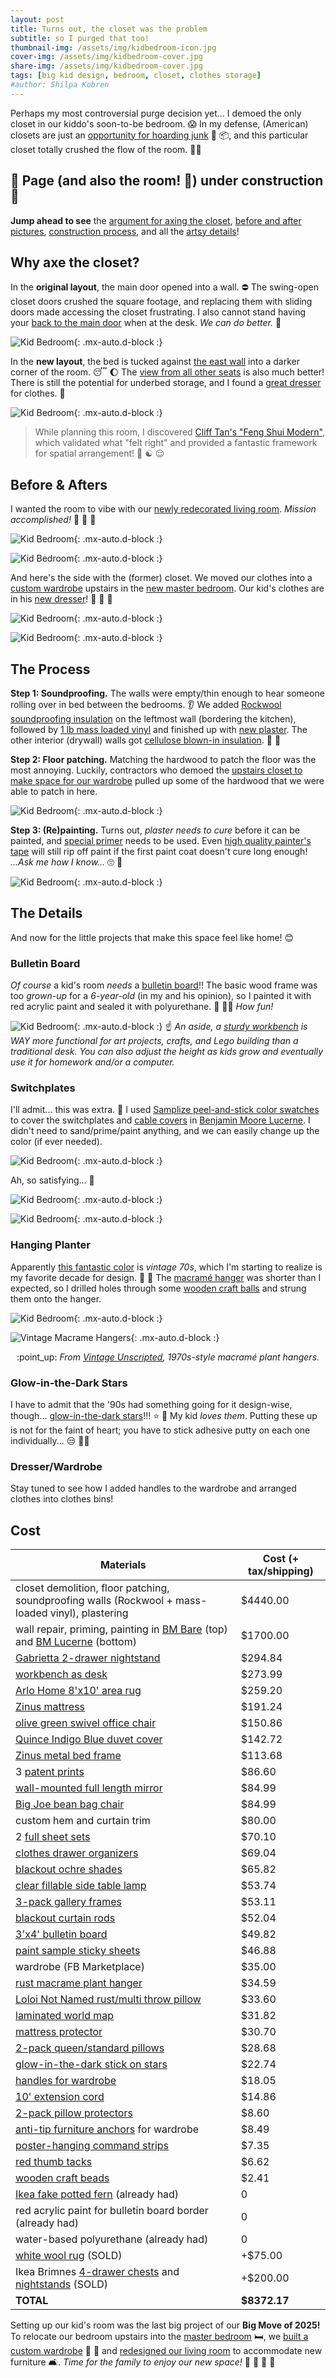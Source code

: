 ```yaml
---
layout: post
title: Turns out, the closet was the problem
subtitle: so I purged that too!
thumbnail-img: /assets/img/kidbedroom-icon.jpg
cover-img: /assets/img/kidbedroom-cover.jpg
share-img: /assets/img/kidbedroom-cover.jpg
tags: [big kid design, bedroom, closet, clothes storage]
#author: Shilpa Kobren
---
```


Perhaps my most controversial purge decision yet... I demoed the only closet in our
kiddo's soon-to-be bedroom. :scream: In my defense, (American) closets are just an [opportunity for
hoarding junk](https://civicscience.com/many-americans-ready-to-purge-their-closets/) :teddy_bear: :package:, and this 
particular closet totally crushed the flow of the room. :face_with_spiral_eyes:

## :construction: **Page (and also the room! :zany_face:) under construction** :construction:

**Jump ahead to see** the [argument for axing the closet](#why-axe-the-closet),
[before and after pictures](#before--afters), [construction process](#the-process), and all the [artsy details](#the-details)!

## Why axe the closet?

In the **original layout**, the main door opened into a wall. :no_entry:
The swing-open closet doors crushed the square footage, and replacing them with
sliding doors made accessing the closet frustrating. I also cannot stand having 
your [back to the main door](https://www.thespruce.com/feng-shui-lucky-directions-for-desk-or-bed-3975235#:~:text=Avoid%20Certain%20Positions,and%20creativity%20in%20your%20work) when at the desk. *We can do better.* :muscle: 

![Kid Bedroom](../assets/img/kid_bedroom_layout.jpg){: .mx-auto.d-block :}

In the **new layout**, the bed is tucked against [the east wall](https://redlotusletter.com/the-east-corner-of-health-growth-and-family/)
into a darker corner of the room. :sleeping: :moon: The 
[view from all other seats](https://www.newsweek.com/feng-shui-expert-furnish-room-command-position-1602833) is also much better! There is still the potential for underbed 
storage, and I found a [great dresser](#dresserwardrobe) for clothes. :shirt:

![Kid Bedroom](../assets/img/kid_bedroom_layout2.jpg){: .mx-auto.d-block :}

> While planning this room, I discovered 
> [Cliff Tan's "Feng Shui Modern"](https://www.bloomsbury.com/us/feng-shui-modern-9781526639998/),
> which validated what "felt right" and provided a fantastic framework for spatial arrangement! :lotus_position: :yin_yang: :relieved:

## Before & Afters

I wanted the room to vibe with our [newly redecorated living room](../2025-04-12-living-room). *Mission accomplished!* :rocket: :yellow_heart: :blue_heart:

![Kid Bedroom](../assets/img/kidbedroom-before2.jpg){: .mx-auto.d-block :}

![Kid Bedroom](../assets/img/kidbedroom-after1b.jpg){: .mx-auto.d-block :}

And here's the side with the (former) closet. We moved our clothes into a 
[custom wardrobe](../2025-03-01-wardrobe)
upstairs in the 
[new master bedroom](../2025-03-15-master-bedroom). Our kid's clothes are in his [new dresser](#dresserwardrobe)! :shirt: :jeans: :necktie:

![Kid Bedroom](../assets/img/kidbedroom-before1.jpg){: .mx-auto.d-block :}

![Kid Bedroom](../assets/img/kidbedroom-after3.jpg){: .mx-auto.d-block :}

## The Process

**Step 1: Soundproofing.** The walls were empty/thin enough to hear someone rolling over in bed between the bedrooms. :ear:
We added [Rockwool soundproofing insulation](https://www.homedepot.com/pep/ROCKWOOL-Safe-n-Sound-3-in-x-15-1-4-in-x-47-in-Soundproofing-and-Fire-Resistant-Stone-Wool-Insulation-Batt-59-7-sq-ft-RXSS31525/202531875)
on the leftmost wall (bordering the kitchen), followed by [1 lb mass loaded vinyl](https://www.homedepot.com/p/Technoflex-4-ft-x-10-ft-x-1-8-in-1-lb-Technowall-Mass-Loaded-Vinyl-Soundproofing-Barrier-Acoustic-Wall-MLV104810/325283436)
and finished up with [new plaster](https://www.masterclass.com/articles/plaster-vs-drywall-explained). 
The other interior (drywall) walls got 
[cellulose blown-in insulation](https://www.homedepot.com/pep/Greenfiber-25-lbs-Cellulose-Blown-In-Insulation-or-Spray-Applied-Insulation-INSSANC/311574454). :hear_no_evil: :shushing_face:

**Step 2: Floor patching.** Matching the hardwood to patch the floor was the most annoying. 
Luckily, contractors who demoed the [upstairs closet to make space for our wardrobe](../2025-03-01-wardrobe)
pulled up some of the hardwood that we were able to patch in here.

![Kid Bedroom](../assets/img/kidbedroom02.jpg){: .mx-auto.d-block :}

**Step 3: (Re)painting.** Turns out, *plaster needs to cure*
before it can be painted, and [special primer](https://www.wickes.co.uk/Wickes-Trade-Matt-Emulsion-Paint-for-New-Plaster---Pure-Brilliant-White---10L/p/122443) needs to be used. Even [high quality painter's tape](https://www.frogtape.com/products/delicate-surface-painters-tape) will still 
rip off paint if the first paint coat doesn't cure long enough! *...Ask me how I know...* :roll_eyes: :woozy_face:

![Kid Bedroom](../assets/img/kidbedroom-paint.jpg){: .mx-auto.d-block :}

## The Details

And now for the little projects that make this space feel like home! :blush:

### Bulletin Board

*Of course* a kid's room *needs* a [bulletin board](https://www.amazon.com/dp/B09GYQ88L9)!! The basic wood frame
was too *grown-up* for a *6-year-old* (in my and his opinion), so I painted it with 
red acrylic paint and sealed it with 
polyurethane. :art: :artist: *How fun!*

![Kid Bedroom](../assets/img/kidbedroom-bulletinboard.jpg){: .mx-auto.d-block :}
:point_up: *An aside, a [sturdy workbench](https://havenly.com/products/details/Workbench-Rolling-Workbenches-For-Garage-Adjustable-Height-Wayfair-143767843) 
is WAY more functional for art projects, crafts, and Lego building than a traditional desk. 
You can also adjust the height as kids grow and eventually use it for homework and/or a computer.*

### Switchplates

I'll admit... this was extra. :shrug: I used [Samplize peel-and-stick color swatches](https://samplize.com/products/lucerne-af-530-12x12?variant=39756341837926) to 
cover the switchplates and [cable covers](https://www.amazon.com/dp/B07RZQXRQK) in [Benjamin Moore Lucerne](https://www.benjaminmoore.com/en-us/paint-colors/color/af-530/lucerne). 
I didn't need to sand/prime/paint anything, and we can easily change up the color (if ever needed).

![Kid Bedroom](../assets/img/kidbedroom-switchplate01.jpg){: .mx-auto.d-block :}

Ah, so satisfying... :lotus_position:

![Kid Bedroom](../assets/img/kidbedroom-switchplate02.jpg){: .mx-auto.d-block :}

![Kid Bedroom](../assets/img/kidbedroom-cablecover.jpg){: .mx-auto.d-block :}

### Hanging Planter 

Apparently [this fantastic color](https://vintageunscripted.com/10-decades-of-color-the-1970s/#:~:text=The%201970s%20was%20the%20first%20great%20houseplant%20collecting%20era) is *vintage 70s*, 
which I'm starting to realize is my favorite decade for design. 🪩 :man_dancing:
The [macramé hanger](https://www.etsy.com/listing/1269880196/no-tassel-macrame-plant-hanger-in-colors?variation0=2803425809&variation1=2836434719) was shorter than I expected, 
so I drilled holes through
some [wooden craft balls](https://www.michaels.com/product/wood-head-beads-by-creatology-10334889) and strung them onto the 
hanger. 

![Kid Bedroom](../assets/img/kidbedroom-planthanger.jpg){: .mx-auto.d-block :}

![Vintage Macrame Hangers](https://vintageunscripted.com/wp-content/uploads/2023/10/Macrame.jpg){: .mx-auto.d-block :}
<center>:point_up: <i>From <a href="https://vintageunscripted.com/10-decades-of-color-the-1970s">Vintage Unscripted</a>, 1970s-style macramé plant hangers.</i></center>

### Glow-in-the-Dark Stars

I have to admit that the '90s had something going for it design-wise, though... [glow-in-the-dark stars](https://www.amazon.com/dp/B0085092R4)!!! :star: :star2: 
My kid *loves them*. Putting these up is not for the faint of heart; you have to stick adhesive putty on each one individually... :unamused: :face_exhaling:

### Dresser/Wardrobe

Stay tuned to see how I added handles to the wardrobe and arranged clothes into clothes bins!


## Cost

| Materials                                                                                                                                                                                                             | Cost (+ tax/shipping) | 
|-----------------------------------------------------------------------------------------------------------------------------------------------------------------------------------------------------------------------|-----------------------|
| closet demolition, floor patching, soundproofing walls (Rockwool + mass-loaded vinyl), plastering                                                                                                                     | $4440.00              | 
| wall repair, priming, painting in [BM Bare](https://www.benjaminmoore.com/en-us/paint-colors/color/oc-98/bare) (top) and [BM Lucerne](https://www.benjaminmoore.com/en-us/paint-colors/color/af-530/lucerne) (bottom) | $1700.00              | 
| [Gabrietta 2-drawer nightstand](https://havenly.com/products/details/Gabrietta-2-Drawer-Nightstand-Medium-Oak-Black-Safavieh-Couture-151813266)                                                                       | $294.84               | 
| [workbench as desk](https://havenly.com/products/details/Workbench-Rolling-Workbenches-For-Garage-Adjustable-Height-Wayfair-143767843)                                                                                | $273.99               | 
| [Arlo Home 8'x10' area rug](https://havenly.com/products/details/Arlo-Home-Hand-Tufted-Area-Rug-APN503A-Blue-Red-8-X-10-Safavieh-72810857)                                                                            | $259.20               | 
| [Zinus mattress](https://www.amazon.com/dp/B0CKYYT6VY)                                                                                                                                                                | $191.24               |
| [olive green swivel office chair](https://www.wayfair.com/Mercer41--Dinorah-Velvet-Office-Swivel-Chair-Height-Adjustable-X221006184-L10-K~W110995073.html)                                                     | $150.86               | 
| [Quince Indigo Blue duvet cover](https://www.quince.com/home/linen-duvet-cover?color=indigo-blue&size=full%2Fqueen)                                                                                                   | $142.72               | 
| [Zinus metal bed frame](https://www.amazon.com/dp/B00WNF67DO)                                                                                                                                                         | $113.68               |
| 3 [patent prints](https://fineartamerica.com/profiles/denny-h/collections/patent+art)                                                                                                                                 | $86.60                | 
| [wall-mounted full length mirror](https://www.amazon.com/dp/B0D6QFRN13)                                                                                                                                               | $84.99                | 
| [Big Joe bean bag chair](https://havenly.com/products/details/Big-Joe-Hug-Bean-Bag-Chair-Wayfair-54394491)                                                                                                            | $84.99                | 
| custom hem and curtain trim                                                                                                                                                                                           | $80.00                | 
| 2 [full sheet sets](https://www.target.com/p/cgk-linens-4-piece-microfiber-sheet-set-in-blue-stripes-size-full/-/A-89140441?preselect=89140441)                                                                       | $70.10                |
| [clothes drawer organizers](https://www.amazon.com/dp/B0D3DSQ5Z1)                                                                                                                                                     | $69.04                |
| [blackout ochre shades](https://www.amazon.com/dp/B0BXRNCZFR)                                                                                                                                                         | $65.82                | 
| [clear fillable side table lamp](https://www.amazon.com/dp/B0C277GJDB?th=1)                                                                                                                                           | $53.74                | 
| [3-pack gallery frames](https://www.michaels.com/product/3-pack-gallery-11-x-14-black-frame-with-mat-by-studio-decor-10738538)                                                                                        | $53.11                |
| [blackout curtain rods](https://www.target.com/p/28-34-48-34-loft-by-umbra-room-darkening-curtain-rod-darjeeling-bronze/-/A-14104935)                                                                                 | $52.04                | 
| [3'x4' bulletin board](https://www.amazon.com/dp/B09GYQ88L9)                                                                                                                                                          | $49.82                | 
| [paint sample sticky sheets](https://samplize.com/products/lucerne-af-530-12x12)                                                                                                                                      | $46.88                | 
| wardrobe (FB Marketplace)                                                                                                                                                                                             | $35.00                | 
| [rust macrame plant hanger](https://www.etsy.com/listing/1269880196/no-tassel-macrame-plant-hanger-in-colors?variation0=2803425809&variation1=2836434719) | $34.59                |
| [Loloi Not Named rust/multi throw pillow](https://havenly.com/products/details/Loloi-Not-Named-Rust-Multi-12-x-27-Cover-w-Poly-Loloi-Rugs-149052879)                                                                  | $33.60                | 
| [laminated world map](https://www.amazon.com/dp/0792283090)                                                                                                                                                           | $31.82                | 
| [mattress protector](https://www.amazon.com/dp/B08P2RG7ZM)                                                                                                                                                            | $30.70                | 
| [2-pack queen/standard pillows](https://www.amazon.com/dp/B09DSRLTQH)                                                                                                                                                 | $28.68                | 
| [glow-in-the-dark stick on stars](https://www.amazon.com/dp/B00009ENDT)                                                                                                                                               | $22.74                | 
| [handles for wardrobe](https://www.amazon.com/gp/product/B09K3PW3N8)                                                                                                                                                  | $18.05                | 
| [10' extension cord](https://www.amazon.com/dp/B0DPKKMPBD)                                                                                                                                                            | $14.86                | 
| [2-pack pillow protectors](https://www.amazon.com/dp/B08GKKKJ1H)                                                                                                                                                      | $8.60                 | 
| [anti-tip furniture anchors](https://www.amazon.com/dp/B092332ZM7) for wardrobe                                                                                                                                       | $8.49                 |
| [poster-hanging command strips](https://www.amazon.com/dp/B00BT0MW4W) | $7.35                 |
| [red thumb tacks](https://www.amazon.com/dp/B073TW1G8G)                                                                                                                                                               | $6.62                 |
| [wooden craft beads](https://www.michaels.com/product/wood-head-beads-by-creatology-10334889) | $2.41                 |
| [Ikea fake potted fern](https://www.ikea.com/us/en/p/fejka-artificial-potted-plant-indoor-outdoor-fern-30433945/) (already had) | 0 |
| red acrylic paint for bulletin board border (already had)                                                                                                                                                             | 0                     | 
| water-based polyurethane (already had)                                                                                                                                                                                | 0                     | 
| [white wool rug](https://www.amazon.com/Hauteloom-Huddlesford-Boho-Woven-Textured/dp/B086CDXF8N) (SOLD)                                                                                                               | +$75.00               |
| Ikea Brimnes [4-drawer chests](https://www.ikea.com/us/en/p/brimnes-4-drawer-chest-white-20572833) and [nightstands](https://www.ikea.com/us/en/p/brimnes-nightstand-white-10234942/) (SOLD)                          | +$200.00              | 
| **TOTAL**                                                                                                                                                                                                             | **$8372.17**          | 

Setting up our kid's room was the last big project of our **Big Move of 2025!** To relocate our bedroom
upstairs into the [master bedroom](../2025-03-15-master-bedroom) :bed:, 
we [built a custom wardrobe](../2025-03-01-wardrobe) :shirt: :dress: and
[redesigned our living room](../2025-04-12-living-room) to accommodate new furniture :couch_and_lamp:. *Time for the family to enjoy our new space!* :yellow_heart: :blue_heart: :orange_heart: :green_heart: